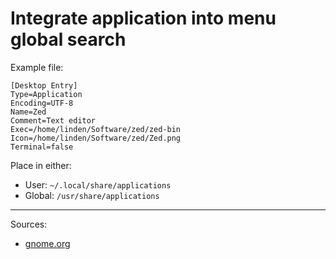 # Integrate application into menu global search

Example file:

    [Desktop Entry]
    Type=Application
    Encoding=UTF-8
    Name=Zed
    Comment=Text editor
    Exec=/home/linden/Software/zed/zed-bin
    Icon=/home/linden/Software/zed/Zed.png
    Terminal=false

Place in either:

 * User: `~/.local/share/applications`
 * Global: `/usr/share/applications`

---

Sources:

 * [gnome.org](https://developer.gnome.org/integration-guide/stable/desktop-files.html.en)